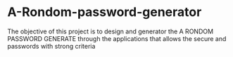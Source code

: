 # A-Rondom-password-generator
The objective of this project is to design and generator the A RONDOM PASSWORD GENERATE through the applications that allows the secure and passwords with strong criteria
